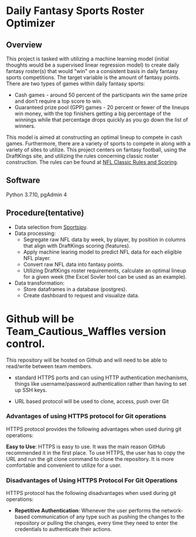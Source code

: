 # Daily Fantasy Sports Roster Optimizer

## Overview
This project is tasked with utilizing a machine learning model (initial thoughts would be a supervised linear regression model) to create daily fantasy roster(s) that would "win" on a consistent basis in daily fantasy sports competitions.  The target variable is the amount of fantasy points.  There are two types of games within daily fantasy sports:

- Cash games - around 50 percent of the participants win the same prize and don’t require a top score to win.
- Guaranteed prize pool (GPP) games - 20 percent or fewer of the lineups win money, with the top finishers getting a big percentage of the winnings while that percentage drops quickly as you go down the list of winners.

This model is aimed at constructing an optimal lineup to compete in cash games.  Furthermore, there are a variety of sports to compete in along with a variety of sites to utilize.  This project centers on fantasy football, using the DraftKings site, and utilizing the rules concerning classic roster construction.  The rules can be found at [NFL Classic Rules and Scoring](https://www.draftkings.com/help/rules/1/1). 

## Software
Python 3.7.10, pgAdmin 4

## Procedure(tentative)
- Data selection from [Sportsipy](https://github.com/roclark/sportsipy).
- Data processing:
  - Segregate raw NFL data by week, by player, by position in columns that align with DraftKings scoring (features).
  - Apply machine learing model to predict NFL data for each eligible NFL player.
  - Convert raw NFL data into fantasy points.
  - Utilizing DraftKings roster requirements, calculate an optimal lineup for a given week (the Excel Sovler tool can be used as an example).
- Data transformation:
  - Store dataframes in a database (postgres).
  - Create dashboard to request and visualize data.    


# Github will be Team_Cautious_Waffles version control.

This repository will be hosted on Github and will need to be able to read/write between team members.
*	standard HTTPS ports and can using HTTP authentication mechanisms, things like username/password authentication rather than having to set up SSH keys.

* URL based protocol will be used to clone, access, push over Git

### Advantages of using HTTPS protocol for Git operations

HTTPS protocol provides the following advantages when used during git operations:

**Easy to Use**: HTTPS is easy to use. It was the main reason GitHub recommended it in the first place. To use HTTPS, the user has to copy the URL and run the git clone command to clone the repository. It is more comfortable and convenient to utilize for a user.

### Disadvantages of Using HTTPS Protocol For Git Operations

HTTPS protocol has the following disadvantages when used during git operations:

- **Repetitive Authentication**: Whenever the user performs the network-based communication of any type such as pushing the changes to the repository or pulling the changes, every time they need to enter the credentials to authenticate their actions. 
